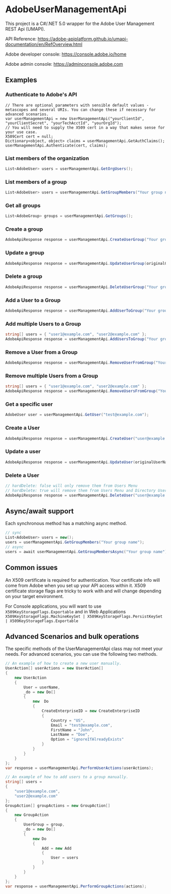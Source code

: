 # AdobeUserManagementApi

This project is a C#/.NET 5.0 wrapper for the Adobe User Management REST Api (UMAPI).

API Reference: https://adobe-apiplatform.github.io/umapi-documentation/en/RefOverview.html

Adobe developer console: https://console.adobe.io/home


Adobe admin console: https://adminconsole.adobe.com

## Examples

### Authenticate to Adobe's API

```
// There are optional parameters with sensible default values - metascopes and several URIs. You can change these if necessary for advanced scenarios.
var userManagementApi = new UserManagementApi("yourClientId", "yourClientSecret", "yourTechAcctId", "yourOrgId");
// You will need to supply the X509 cert in a way that makes sense for your use case. 
X509Cert cert = null; 
Dictionary<object, object> claims = userManagementApi.GetAuthClaims();
userManagementApi.Authenticate(cert, claims);
```

### List members of the organization

```csharp
List<AdobeUser> users = userManagementApi.GetOrgUsers();
```

### List members of a group

```csharp
List<AdobeUser> users = userManagementApi.GetGroupMembers("Your group name");
```

### Get all groups
```csharp
List<AdobeGroup> groups = userManagementApi.GetGroups();
```

### Create a group
```csharp
AdobeApiResponse response = userManagementApi.CreateUserGroup("Your group", "Your Group Description", "ignoreIfAlreadyExists");
```

### Update a group
```csharp
AdobeApiResponse response = userManagementApi.UpdateUserGroup(originalGroupName: "Your group", newGroupName: "Your New Group Name", description: "Your new description");
```

### Delete a group
```csharp
AdobeApiResponse response = userManagementApi.DeleteUserGroup("Your group");
```

### Add a User to a Group

```csharp
AdobeApiResponse response = userManagementApi.AddUserToGroup("Your group", "user@example.com");
```

### Add multiple Users to a Group

```csharp
string[] users = { "user1@example.com", "user2@example.com" };
AdobeApiResponse response = userManagementApi.AddUsersToGroup("Your group", users);
```

### Remove a User from a Group
```csharp
AdobeApiResponse response = userManagementApi.RemoveUserFromGroup("Your group", "user@example.com");
```

### Remove multiple Users from a Group
```csharp
string[] users = { "user1@example.com", "user2@example.com" };
AdobeApiResponse response = userManagementApi.RemoveUsersFromGroup("Your group", users);
```

### Get a specific user
```csharp
AdobeUser user = userManagementApi.GetUser("test@example.com");
```

### Create a User
```csharp
AdobeApiResponse response = userManagementApi.CreateUser("user@example.com", "John", "Doe");
```

### Update a user
```csharp
AdobeApiResponse response = userManagementApi.UpdateUser(originalUserName: "user@example.com", newUserName: "user1@example.com", firstName: "NewJohn", lastName: "NewDoe");
```

### Delete a User
```csharp
// hardDelete: false will only remove them from Users Menu
// hardDelete: true will remove them from Users Menu and Directory Users Menu
AdobeApiResponse response = userManagementApi.DeleteUser("user@example.com", hardDelete: false);
```


## Async/await support
Each synchronous method has a matching async method.
```csharp
// sync
List<AdobeUser> users = new();
users = userManagementApi.GetGroupMembers("Your group name");
// async
users = await userManagementApi.GetGroupMembersAsync("Your group name");
```

## Common issues

An X509 certificate is required for authentication. Your certificate info will come from Adobe when you set up your API access within it. X509 certificate storage flags are tricky to work with and will change depending on your target environment.

For Console applications, you will want to use ```X509KeyStorageFlags.Exportable``` and in Web Applications ```X509KeyStorageFlags.MachineKeySet | X509KeyStorageFlags.PersistKeySet | X509KeyStorageFlags.Exportable```

## Advanced Scenarios and bulk operations

The specific methods of the UserManagementApi class may not meet your needs. For advanced scenarios, you can use the following two methods.

```csharp
// An example of how to create a new user manually.
UserAction[] userActions = new UserAction[]
{
    new UserAction
    {
        User = userName,
        _do = new Do[]
        {
            new  Do
            {
                CreateEnterpriseID = new CreateEnterpriseID
                {
                    Country = "US",
                    Email = "test@example.com",
                    FirstName = "John",
                    LastName = "Doe",
                    Option = "ignoreIfAlreadyExists"
                }
            }
        }
    }
};
var response = userManagementApi.PerformUserActions(userActions);
```

```csharp
// An example of how to add users to a group manually.
string[] users = 
{ 
    "user1@example.com", 
    "user2@example.com" 
};
GroupAction[] groupActions = new GroupAction[]
{
    new GroupAction
    {
        UserGroup = group,
        _do = new Do[]
        {
            new Do
            {
                Add = new Add
                {
                    User = users
                }
            }
        }
    }
};
var response = userManagementApi.PerformGroupActions(actions);
```